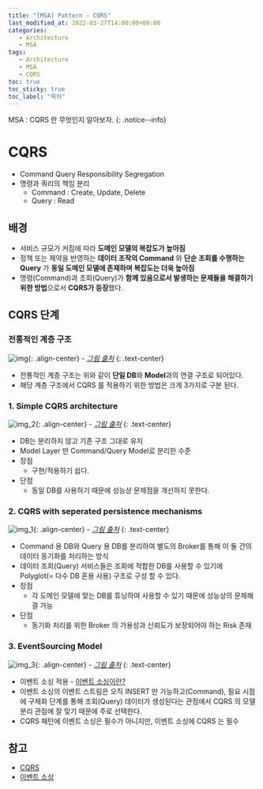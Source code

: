 ```yaml
---
title: "[MSA] Pattern - CQRS"
last_modified_at: 2022-03-27T14:00:00+09:00
categories:
   - Architecture
   - MSA
tags:
   - Architecture
   - MSA
   - CQRS
toc: true
toc_sticky: true
toc_label: "목차"
---
```


MSA : CQRS 란 무엇인지 알아보자. 
{: .notice--info}

# CQRS

- Command Query Responsibility Segregation
- 명령과 쿼리의 책임 분리
    - Command : Create, Update, Delete
    - Query : Read

## 배경

- 서비스 규모가 커짐에 따라 **도메인 모델의 복잡도가 높아짐**
- 정책 또는 제약을 반영하는 **데이터 조작의 Command** 와 **단순 조회를 수행하는 Query** 가 **동일 도메인 모델에 존재하며 복잡도는 더욱 높아짐**
- 명령(Command)과 조회(Query)가 **함께 있음으로서 발생하는 문제들을 해결하기 위한 방법**으로서 **CQRS가 등장**했다.

## CQRS 단계

### 전통적인 계층 구조

![img](https://user-images.githubusercontent.com/53864640/160265388-ceecef59-7c24-4bbc-9379-9b3025c725f9.png){: .align-center}
_- [그림 출처](http://auconsil.blogspot.com/2013/08/cqrs-command-query-responsibility.html)_
{: .text-center}

- 전통적인 계층 구조는 위와 같이 **단일 DB**와 **Model**과의 연결 구조로 되어있다.
- 해당 계층 구조에서 CQRS 를 적용하기 위한 방법은 크게 3가지로 구분 된다.

### 1. Simple CQRS architecture

![img_2](https://user-images.githubusercontent.com/53864640/160265391-298c37dd-0b3a-4230-b6ae-aa7ae09ecb19.png){: .align-center}
_- [그림 출처](http://auconsil.blogspot.com/2013/08/cqrs-command-query-responsibility.html)_
{: .text-center}

- DB는 분리하지 않고 기존 구조 그대로 유지
- Model Layer 만 Command/Query Model로 분리한 수준
- 장점
    - 구현/적용하기 쉽다.
- 단점
    - 동일 DB를 사용하기 때문에 성능상 문제점을 개선하지 못한다.

### 2. CQRS with seperated persistence mechanisms

![img_1](https://user-images.githubusercontent.com/53864640/160265389-4079d784-59c1-4596-b14e-6705b48f6660.png){: .align-center}
_- [그림 출처](http://auconsil.blogspot.com/2013/08/cqrs-command-query-responsibility.html)_
{: .text-center}

- Command 용 DB와 Query 용 DB를 분리하여 별도의 Broker를 통해 이 둘 간의 데이터 동기화를 처리하는 방식
- 데이터 조회(Query) 서비스들은 조회에 적합한 DB를 사용할 수 있기에 Polyglot(= 다수 DB 혼용 사용) 구조로 구성 할 수 있다.
- 장점
    - 각 도메인 모델에 맞는 DB를 튜닝하여 사용할 수 있기 때문에 성능상의 문제해결 가능
- 단점
    - 동기화 처리를 위한 Broker 의 가용성과 신뢰도가 보장되어야 하는 Risk 존재

### 3. EventSourcing Model

![img_3](https://user-images.githubusercontent.com/53864640/160265393-1eea7a29-c656-4d0f-9146-51fe9e0aecfe.png){: .align-center}
_- [그림 출처](https://kariera.future-processing.pl/blog/cqrs-simple-architecture)_
{: .text-center}

- 이벤트 소싱 적용 - [이벤트 소싱이란?](/architecture/msa/msa-pattern-event-sourcing/)
- 이벤트 소싱의 이벤트 스트림은 오직 INSERT 만 가능하고(Command), 필요 시점에 구체화 단계를 통해 조회(Query) 데이터가 생성된다는 관점에서 CQRS 의 모델 분리 관점에 잘 맞기 때문에 주로
  선택한다.
- CQRS 패턴에 이벤트 소싱은 필수가 아니지만, 이벤트 소싱에 CQRS 는 필수

## 참고

- [CQRS](http://auconsil.blogspot.com/2013/08/cqrs-command-query-responsibility.html)
- [이벤트 소싱](https://kariera.future-processing.pl/blog/cqrs-simple-architecture)